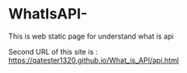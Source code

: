 # WhatIsAPI-
This is web static page for understand what is api

Second URL of this site is : https://qatester1320.github.io/What_is_API/api.html
